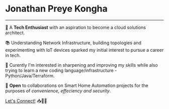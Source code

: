 
# **Jonathan Preye Kongha**
--------------------------
<blockqoute> <p> :large_blue_diamond: A **Tech Enthusiast** with an aspiration to become a cloud solutions architect.</p>
<blockqoute> <p> :books: Understanding Network Infrastructure, building topologies and experimenting with IoT devices sparked my initial interest to pursue a career in tech.
<blockqoute> <p>:brain: Curently I'm interested in sharpening and improving my skills while also trying to learn a new coding language/infrastructure  - Python/Java/Terraform.</p>
<blockqoute> <p>:handshake: **Open** to collaborations on Smart Home Automation projects for the purposes of _convenience, effeciency and security_.</p>
[Let's Connect!](https://www.linkedin.com/in/jonathan-preye-kongha-7b7110118/) 📥💬👥



<!---
JP-D8A/JP-D8A is a ✨ special ✨ repository because its `README.md` (this file) appears on your GitHub profile.
You can click the Preview link to take a look at your changes.
--->
